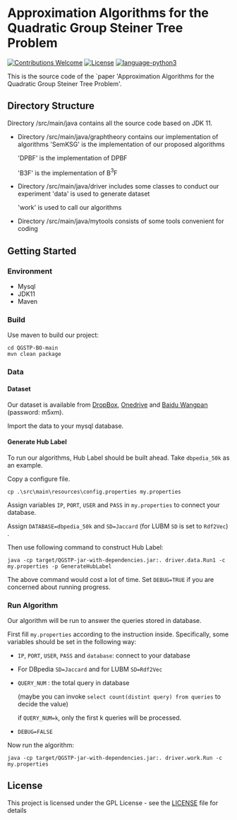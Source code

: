 # Approximation Algorithms for the Quadratic Group Steiner Tree Problem
[![Contributions Welcome](https://img.shields.io/badge/Contributions-Welcome-brightgreen.svg?style=flat-square)](https://github.com/nju-websoft/OpenEA/issues)
[![License](https://img.shields.io/badge/License-Apache-lightgrey.svg?style=flat-square)](https://github.com/nju-websoft/OpenEA/blob/master/LICENSE)
[![language-python3](https://img.shields.io/badge/Language-Java-yellow.svg?style=flat-square)](https://www.python.org/)

This is the source code of the `paper 'Approximation Algorithms for the
Quadratic Group Steiner Tree Problem'.

## Directory Structure
Directory /src/main/java contains all the source code based on JDK 11.

+ Directory /src/main/java/graphtheory contains our implementation of algorithms
  'SemKSG' is the implementation of our proposed algorithms

  'DPBF' is the implementation of DPBF

  'B3F' is the implementation of B$^3$F

+ Directory /src/main/java/driver includes some classes to conduct our experiment
  'data' is used to generate dataset

  'work' is used to call our algorithms
+ Directory /src/main/java/mytools consists of some tools convenient for coding

## Getting Started

### Environment

+ Mysql
+ JDK11
+ Maven

### Build

Use maven to build our project:

```shell
cd QGSTP-BO-main
mvn clean package
```

### Data

#### Dataset
Our dataset is available from [DropBox](https://www.dropbox.com/sh/025goup8bi2xjim/AAD0lzaUnWiBcBE3c-vQuOHoa?dl=0), [Onedrive](https://1drv.ms/u/s!AhmzTJHXbVtegmZHH0OMfjGrZX2S?e=MUxQfK) and [Baidu Wangpan](https://pan.baidu.com/s/1Iu0Zt2SMWmTsEWZGOV18zg?pwd=m5xm) (password: m5xm).

Import the data to your mysql database.

#### Generate Hub Label

To run our algorithms, Hub Label should be built ahead. Take `dbpedia_50k` as an example.

Copy a configure file.

```shell
cp .\src\main\resources\config.properties my.properties
```

Assign variables `IP`, `PORT`, `USER` and `PASS` in `my.properties` to connect your database.

Assign `DATABASE=dbpedia_50k` and `SD=Jaccard` (for LUBM `SD` is set to `Rdf2Vec`) .


Then use following command to construct Hub Label:

```shell
java -cp target/QGSTP-jar-with-dependencies.jar:. driver.data.Run1 -c my.properties -p GenerateHubLabel
```


The above command would cost a lot of time. Set `DEBUG=TRUE` if you are concerned about running progress.


### Run Algorithm

Our algorithm will be run to answer the queries stored in database.

First fill `my.properties` according to the instruction inside. Specifically, some variables should be set in the following way:

+ `IP`, `PORT`, `USER`, `PASS` and `database`: connect to your database
+ For DBpedia `SD=Jaccard` and for LUBM `SD=Rdf2Vec`
+ `QUERY_NUM` : the total query in database

  (maybe you can invoke `select count(distint query) from queries` to decide the value)

  if `QUERY_NUM=k`, only the first k queries will be processed.
+ `DEBUG=FALSE`


Now run the algorithm:

```shell
java -cp target/QGSTP-jar-with-dependencies.jar:. driver.work.Run -c my.properties
```

## License
This project is licensed under the GPL License - see the [LICENSE](LICENSE) file for details